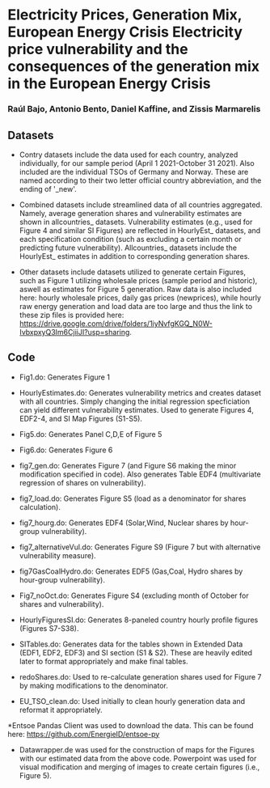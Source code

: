 # Electricity Prices, Generation Mix, European Energy Crisis Electricity price vulnerability and the consequences of the generation mix in the European Energy Crisis 
### Raúl Bajo, Antonio Bento, Daniel Kaffine, and Zissis Marmarelis

## Datasets 

 * Contry datasets include the data used for each country, analyzed individually, for our sample period (April 1 2021-October 31 2021). Also included are the individual TSOs of Germany and Norway. These are named according to their two letter official country abbreviation, and the ending of '_new'.

 * Combined datasets include streamlined data of all countries aggregated. Namely, average generation shares and vulnerability estimates are shown in allcountries_ datasets. Vulnerability estimates (e.g., used for Figure 4 and similar SI Figures) are reflected in HourlyEst_ datasets, and each specification condition (such as excluding a certain month or predicting future vulnerability). Allcountries_ datasets include the HourlyEst_ estimates in addition to corresponding generation shares.
 
 * Other datasets include datasets utilized to generate certain Figures, such as Figure 1 utilizing wholesale prices (sample period and historic), aswell as estimates for Figure 5 generation. Raw data is also included here: hourly wholesale prices, daily gas prices (newprices), while hourly raw energy generation and load data are too large and thus the link to these zip files is provided here: https://drive.google.com/drive/folders/1iyNvfgKGQ_N0W-IvbxpxyQ3Im6CjiiJI?usp=sharing. 


## Code

 * Fig1.do: Generates Figure 1
 
 * HourlyEstimates.do: Generates vulnerability metrics and creates dataset with all countries. Simply changing the initial regression specficiation can yield different vulnerability estimates. Used to generate Figures 4, EDF2-4, and SI Map Figures (S1-S5).
 
 * Fig5.do: Generates Panel C,D,E of Figure 5
 
 * Fig6.do: Generates Figure 6
 
 * fig7_gen.do: Generates Figure 7 (and Figure S6 making the minor modification specified in code). Also generates Table EDF4 (multivariate regression of shares on vulnerability).
 
 * fig7_load.do: Generates Figure S5 (load as a denominator for shares calculation).
 
 * fig7_hourg.do: Generates EDF4 (Solar,Wind, Nuclear shares by hour-group vulnerability).
 
 * fig7_alternativeVul.do: Generates Figure S9 (Figure 7 but with alternative vulnerability measure).
 
 * fig7GasCoalHydro.do: Generates EDF5 (Gas,Coal, Hydro shares by hour-group vulnerability).
 
 * Fig7_noOct.do: Generates Figure S4 (excluding month of October for shares and vulnerability).
 
 * HourlyFiguresSI.do: Generates 8-paneled country hourly profile figures (Figures S7-S38).
 
 * SITables.do: Generates data for the tables shown in Extended Data (EDF1, EDF2, EDF3) and SI section (S1 & S2). These are heavily edited later to format appropriately and make final tables.
 
 * redoShares.do: Used to re-calculate generation shares used for Figure 7 by making modifications to the denominator.
 
 * EU_TSO_clean.do: Used initially to clean hourly generation data and reformat it appropriately.
 
 
 
 *Entsoe Pandas Client was used to download the data. This can be found here: https://github.com/EnergieID/entsoe-py
 
 * Datawrapper.de was used for the construction of maps for the Figures with our estimated data from the above code. Powerpoint was used for visual modification and merging of images to create certain figures (i.e., Figure 5).
